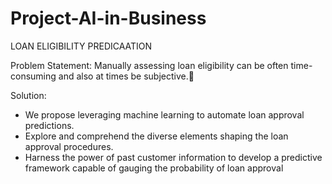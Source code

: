 # Project-AI-in-Business

LOAN ELIGIBILITY PREDICAATION

Problem Statement: 
Manually assessing loan eligibility can be often time-consuming and also at times be subjective.

Solution: 
- We propose leveraging machine learning to automate loan approval predictions.
- Explore and comprehend the diverse elements shaping the loan approval procedures.
- Harness the power of past customer information to develop a predictive framework capable of gauging the probability of loan approval
